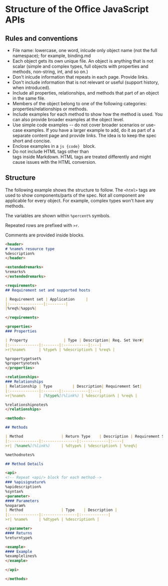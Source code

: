 # Structure of the Office JavaScript APIs

## Rules and conventions
 
* File name: lowercase, one word, inlcude only object name (not the full namespace); for example, binding.md
* Each object gets its own unique file. An object is anything that is not scalar (simple and complex types, full objects with properties and methods, non-string, int, and so on.)
* Don't inlcude information that repeats in each page. Provide links. 
* Don't include information that is not relevant or useful (support history, when introduced).
* Include all properties, relationships, and methods that part of an object in the same file. 
* Members of the object belong to one of the following categories: properties/relationships or methods. 
* Include examples for each method to show how the method is used. You can also provide broader examples at the object level. 
* Use simple code examples -- do not cover broader scenarios or use-case examples. If you have a larger example to add, do it as part of a separate content page and provide links. The idea is to keep the spec short and concise. 
* Enclose examples in a ```js {code} ``` block.
* Do not include HTML tags other than <br/> tags inside Markdown. HTML tags are treated differently and might cause issues with the HTML conversion. 

## Structure 

The following example shows the structure to follow. The `<html>` tags are used to show components/parts of the spec. Not all component are applicable for every object. For example, complex types won't have any methods. 

The variables are shown within `%percent%` symbols. 

Repeated rows are prefixed with `>r`.

Comments are provided inside <!-- {comment} --> blocks.

```md
<header>
# %name% resource type
%description%
</header>

<extendedremarks>
%remarks%
</extendedremarks> 

<requirements>
## Requirement set and supported hosts

| Requirement set | Application     |
|:---------------|:--------|
|%req%|%apps%|

</requirements>

<properties>
### Properties

| Property                | Type | Description| Req. Set Ver#| 
|:-------------|:-------|:-----------|:---|
>r|%name%      | %type% | %description% | %req% |

%propertygetset%
%propertynotes%
</properties>

<relationships>
### Relationships
| Relationship | Type         | Description| Requirement Set|
|:-------------|:-------|:-----------|:---|
>r|%name%      | [%type%](%link%) | %description% | %req% |

%relationshipnotes%
</relationships>

<methods>

## Methods

| Method                 | Return Type    | Description | Requirement Set|
|:-------------|:---------------|:------------|:----|
>r| [%name%](%link%)     | %dtype% | %description% | %req%|

%methodnotes%

## Method Details

<api>
<!-- Repeat <api/> block for each method--> 
### %apisignature%
%apidescription%
%syntax%
<parameter>
#### Parameters
%noparam%
| Method                 | Type    | Description | 
|:-------------|:---------------|:------------|
>r| %name%     | %dtype% | %description% | 

</parameter>
#### Returns
%returntype% 

<example>
#### Example
%examplelines%
</example>

</api>

</methods>
```
